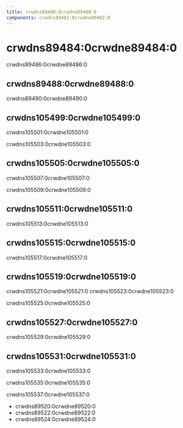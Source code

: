 ```yaml
---
title: crwdns89480:0crwdne89480:0
components: crwdns89482:0crwdne89482:0
---
```


# crwdns89484:0crwdne89484:0

<p class="description">crwdns89486:0crwdne89486:0</p>

## crwdns89488:0crwdne89488:0

crwdns89490:0crwdne89490:0

## crwdns105499:0crwdne105499:0

crwdns105501:0crwdne105501:0

crwdns105503:0crwdne105503:0

## crwdns105505:0crwdne105505:0

crwdns105507:0crwdne105507:0

crwdns105509:0crwdne105509:0

## crwdns105511:0crwdne105511:0

crwdns105513:0crwdne105513:0

## crwdns105515:0crwdne105515:0

crwdns105517:0crwdne105517:0

## crwdns105519:0crwdne105519:0

crwdns105521:0crwdne105521:0 crwdns105523:0crwdne105523:0

crwdns105525:0crwdne105525:0

## crwdns105527:0crwdne105527:0

crwdns105529:0crwdne105529:0

## crwdns105531:0crwdne105531:0

crwdns105533:0crwdne105533:0

crwdns105535:0crwdne105535:0

crwdns105537:0crwdne105537:0

- crwdns89520:0crwdne89520:0
- crwdns89522:0crwdne89522:0
- crwdns89524:0crwdne89524:0